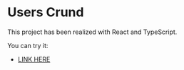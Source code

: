# Users Crund

This project has been realized with React and TypeScript.

You can try it: 

-  [LINK HERE](https://users-crud-zeta.vercel.app/)
